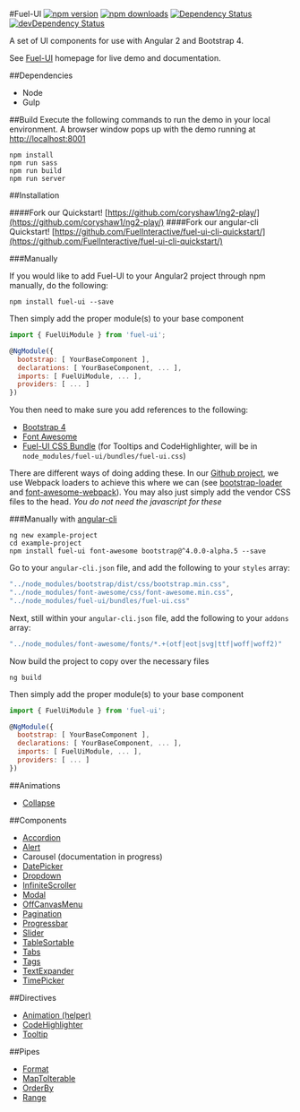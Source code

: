 #Fuel-UI [![npm version](https://badge.fury.io/js/fuel-ui.svg)](https://badge.fury.io/js/fuel-ui) [![npm downloads](https://img.shields.io/npm/dm/fuel-ui.svg)](https://npmjs.org/fuel-ui) [![Dependency Status](https://david-dm.org/fuelinteractive/fuel-ui.svg)](https://david-dm.org/fuelinteractive/fuel-ui) [![devDependency Status](https://david-dm.org/fuelinteractive/fuel-ui/dev-status.svg)](https://david-dm.org/fuelinteractive/fuel-ui#info=devDependencies)

A set of UI components for use with Angular 2 and Bootstrap 4.

See [Fuel-UI](http://fuelinteractive.github.io/fuel-ui/) homepage for live demo and documentation.

##Dependencies
- Node
- Gulp

##Build
Execute the following commands to run the demo in your local environment. A browser window pops up with the demo running at [http://localhost:8001](http://localhost:8001)

```
npm install
npm run sass
npm run build
npm run server
```

##Installation

####Fork our Quickstart! [https://github.com/coryshaw1/ng2-play/](https://github.com/coryshaw1/ng2-play/)
####Fork our angular-cli Quickstart! [https://github.com/FuelInteractive/fuel-ui-cli-quickstart/](https://github.com/FuelInteractive/fuel-ui-cli-quickstart/)

###Manually

If you would like to add Fuel-UI to your Angular2 project through npm manually, do the following:

```
npm install fuel-ui --save
```

Then simply add the proper module(s) to your base component
```js
import { FuelUiModule } from 'fuel-ui';

@NgModule({
  bootstrap: [ YourBaseComponent ],
  declarations: [ YourBaseComponent, ... ],
  imports: [ FuelUiModule, ... ],
  providers: [ ... ]
})
```

You then need to make sure you add references to the following:
 * [Bootstrap 4](http://v4-alpha.getbootstrap.com/)
 * [Font Awesome](http://fontawesome.io/)
 * [Fuel-UI CSS Bundle](https://github.com/FuelInteractive/fuel-ui/) (for Tooltips and CodeHighlighter, will be in `node_modules/fuel-ui/bundles/fuel-ui.css`)
 
There are different ways of doing adding these. In our [Github project](https://github.com/FuelInteractive/fuel-ui/), we use Webpack loaders to achieve this where we can (see [bootstrap-loader](https://github.com/shakacode/bootstrap-loader) and [font-awesome-webpack](https://github.com/gowravshekar/font-awesome-webpack)). You may also just simply add the vendor CSS files to the head. *You do not need the javascript for these*

###Manually with [angular-cli](https://github.com/angular/angular-cli)

```
ng new example-project
cd example-project
npm install fuel-ui font-awesome bootstrap@^4.0.0-alpha.5 --save
```
Go to your `angular-cli.json` file, and add the following to your `styles` array:
```js
"../node_modules/bootstrap/dist/css/bootstrap.min.css",
"../node_modules/font-awesome/css/font-awesome.min.css",
"../node_modules/fuel-ui/bundles/fuel-ui.css"
```
Next, still within your `angular-cli.json` file, add the following to your `addons` array:
```js
"../node_modules/font-awesome/fonts/*.+(otf|eot|svg|ttf|woff|woff2)"
```
Now build the project to copy over the necessary files
```
ng build
```
Then simply add the proper module(s) to your base component
```js
import { FuelUiModule } from 'fuel-ui';

@NgModule({
  bootstrap: [ YourBaseComponent ],
  declarations: [ YourBaseComponent, ... ],
  imports: [ FuelUiModule, ... ],
  providers: [ ... ]
})
```

##Animations
- [Collapse](https://github.com/FuelInteractive/fuel-ui/tree/master/src/animations/Collapse#readme)

##Components
- [Accordion](https://github.com/FuelInteractive/fuel-ui/tree/master/src/components/Accordion#readme)
- [Alert](https://github.com/FuelInteractive/fuel-ui/tree/master/src/components/Alert#readme)
- Carousel (documentation in progress)
- [DatePicker](https://github.com/FuelInteractive/fuel-ui/tree/master/src/components/DatePicker#readme)
- [Dropdown](https://github.com/FuelInteractive/fuel-ui/tree/master/src/components/Dropdown#readme)
- [InfiniteScroller](https://github.com/FuelInteractive/fuel-ui/tree/master/src/components/InfiniteScroller#readme)
- [Modal](https://github.com/FuelInteractive/fuel-ui/tree/master/src/components/Modal#readme)
- [OffCanvasMenu](https://github.com/FuelInteractive/fuel-ui/tree/master/src/components/OffCanvasMenu#readme)
- [Pagination](https://github.com/FuelInteractive/fuel-ui/tree/master/src/components/Pagination#readme)
- [Progressbar](https://github.com/FuelInteractive/fuel-ui/tree/master/src/components/Progress#readme)
- [Slider](https://github.com/FuelInteractive/fuel-ui/tree/master/src/components/Slider#readme)
- [TableSortable](https://github.com/FuelInteractive/fuel-ui/tree/master/src/components/TableSortable#readme)
- [Tabs](https://github.com/FuelInteractive/fuel-ui/tree/master/src/components/Tab#readme)
- [Tags](https://github.com/FuelInteractive/fuel-ui/tree/master/src/components/Tag#readme)
- [TextExpander](https://github.com/FuelInteractive/fuel-ui/tree/master/src/components/TextExpander#readme)
- [TimePicker](https://github.com/FuelInteractive/fuel-ui/tree/master/src/components/TimePicker#readme)

##Directives
- [Animation (helper)](https://github.com/FuelInteractive/fuel-ui/tree/master/src/directives/Animation#readme)
- [CodeHighlighter](https://github.com/FuelInteractive/fuel-ui/tree/master/src/directives/CodeHighlighter#readme)
- [Tooltip](https://github.com/FuelInteractive/fuel-ui/tree/master/src/directives/Tooltip#readme)

##Pipes
- [Format](https://github.com/FuelInteractive/fuel-ui/tree/master/src/pipes/Format#readme)
- [MapToIterable](https://github.com/FuelInteractive/fuel-ui/tree/master/src/pipes/MapToIterable#readme)
- [OrderBy](https://github.com/FuelInteractive/fuel-ui/tree/master/src/pipes/OrderBy#readme)
- [Range](https://github.com/FuelInteractive/fuel-ui/tree/master/src/pipes/Range#readme)
